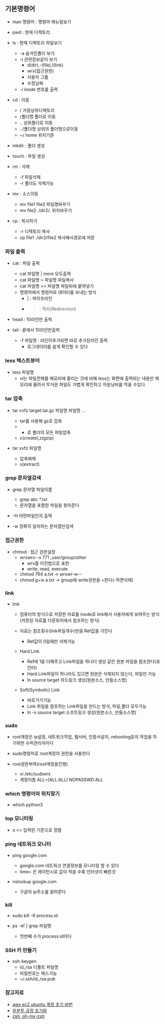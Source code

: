 ## 기본명령어
- man 명령어	: 명령어 매뉴얼보기
- pwd 	: 현재 디렉토리
- ls 	: 현재 디렉토리 파일보기
	- -a	숨겨진폴더 보기
	- -l 	관련정보같이 보기
		- d(dir),-(file),l(link)
		- wrx(접근권한)
		- 사용자 그룹
		- 수정날짜
	- -i 	inode 번호를 출력

- cd	: 이동
	- /  	    가장상위디렉토리
	- /폴더명   폴더로 이동
	- ..	    상위폴더로 이동
	- ../폴더명 상위의 폴더명으로이동
	- ~/ 	    home 위치기준

  
- mkdir : 폴더 생성
- touch : 파일 생성
- rm	: 삭제
	- -f    파일삭제
	- -r	폴더도 삭제가능

- mv 	: 소스이동
	- mv file1 file2  파일명바꾸기
	- mv file2 ./dir2/. 위치바꾸기

- cp	: 복사하기
	- -r 	디렉토리 복사
	- cp file1 ./dir2/file2 복사해서경로에 저장
	 
### 파일 출력
- cat 	: 파일 출력
	- cat 파일명 | more 	모두출력
	- cat 파일명 > 파일명  파일복사
	- cat 파일명 >> 파일명 파일뒤에 붙여넣기
	- 명령어에서 명령어로 데이터를 보내는 방식
		- | : 파이프라인
		- > : 꺽쇠(Redirection)

- head	: 10라인만 출력
- tail 	: 끝에서 10라인만출력
	- -f 파일명 	: 라인이추가되면 바로 추가된라인 출력
		- 로그데이터를 쉽게 확인할 수 있다

### less 텍스트뷰어
- less 파일명
	- vi는 파일전체를 메모리에 올리는 것에 비해 less는 화면에 출력되는 내용만 메모리에 올려서 무거운 파일도 가볍게 확인하고 자원낭비를 막을 수있다

### tar 압축
- tar cvfz target.tar.gz 파일명 파일명 ...
	- tar를 사용해 gz로 압축
	- * 로 폴더의 모든 파일압축
	- c(create),z(gzip)

- tar xvfz 파일명	
	- 압축해제
	- x(extract)


### grep 문자열검색
- grep 문자열 파일이름
	- grep abc *.txt
	- 문자열을 포함한 파일을 찾아준다

- -H	어떤파일인지 출력
- -w	정확히 일치하는 문자열만검색

### 접근권한
- chmod	: 접근 권한설정
	- wrxwrx--x 771 ,user/group/other
		- wrx를 이진법으로 표현
		- write, read, execute
	- chmod 764 a.txt  -> wrxwr-w--
	- chmod g+w a.txt  -> group에 write권한을 +한다(-하면삭제)

### link
- link
	- 컴퓨터의 방식으로 저장한 자료를 inode로 link해서 사용자에게 보여주는 방식(저장된 자료를 다른위치에서 참조하는 방식)
	- 자료는 참조횟수(link파일개수)만큼 Ref값을 가진다  
		- Ref값이 0일때만 삭제가능
	- Hard Link
		- Ref에 1을 더해주고 Link파일을 하나더 생성 같은 원본 파일을 참조한다(포인터)
		- Hard Link파일이 하나라도 있으면 원본은 삭제되지 않는다, 파일만 가능
		- ln source target 	하드링크 생성(원본소스, 만들소스명)

	- Soft(Symbolic) Link
		- 바로가기기능
		- Link 파일을 참조하는 Link파일을 만드는 방식, 파일,폴더 모두가능
		- ln -s source target 	소프트링크 생성(원본소스, 만들소스명)

### sudo
- root계정은 ip설정, 네트워크작업, 웹서버, 인증서설치, rebooting등의 작업을 하기위한 수퍼관리자이다

- sudo명령어로 root계정의 권한을 사용한다

- root권한부여(root계정을진행)
	- vi /etc/sudoers
	- 계정이름 ALL=(ALL:ALL) NOPASSWD:ALL

### which 명령어의 위치찾기
- which python3

### top 모니터링
- o <> 입력된 기준으로 정렬

### ping 네트워크 모니터
- ping google.com
	- google.com 네트워크 연결정보를 모니터링 할 수 있다
	- time= 은 레이턴시로 값이 적을 수록 인터넷이 빠른것

- nslookup google.com
	- 구글의 ip주소를 알려준다

### kill 
- sudo kill -9 process.id

- ps -ef | grep 파일명
	- 첫번째 수가 process.id이다


### SSH 키 만들기
- ssh-keygen
	- id_rsa  디폴트 파일명
	- 비밀번호는 패스가능
	- ~/.ssh/id_rsa.pub  

### 참고자료
- [aws ec2 ubuntu 계정 초기 비번  ](https://serina-the-best.tistory.com/16)
- [우분투 공장 초기화](https://i5i5.tistory.com/256)
- [zsh, oh-my-zsh ](https://blackinkgj.github.io/zsh-installation/)
